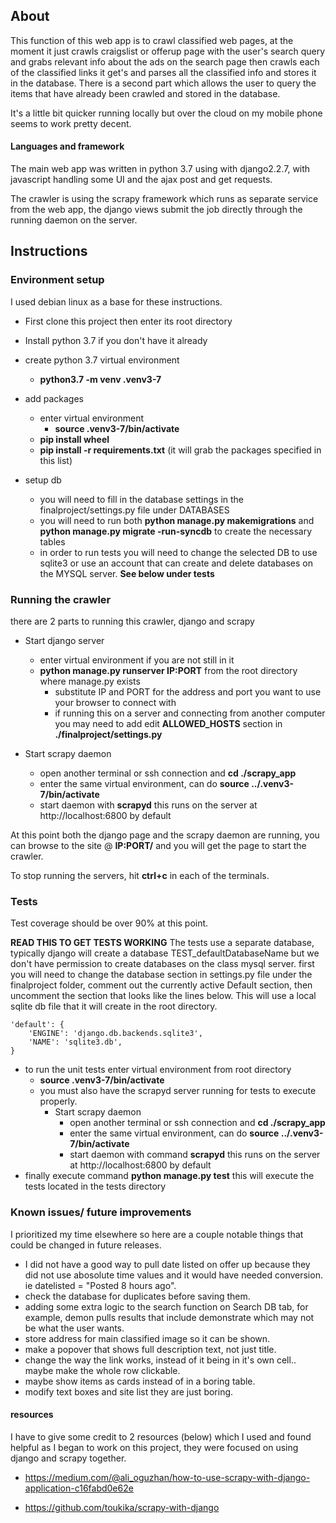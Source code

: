 ## About

This function of this web app is to crawl classified web pages, at the moment it just crawls craigslist or offerup page with the user's search query and grabs relevant info about the ads on the search page then crawls each of the classified links it get's and parses all the classified info and stores it in the database. There is a second part which allows the user to query the items that have already been crawled and stored in the database.

It's a little bit quicker running locally but over the cloud on my mobile phone seems to work pretty decent.

#### Languages and framework
The main web app was written in python 3.7 using with django2.2.7, with javascript handling some UI and the ajax post and get requests.

The crawler is using the scrapy framework which runs as separate service from the web app, the django views submit the job directly through the running daemon on the server.

## Instructions
### Environment setup
I used debian linux as a base for these instructions.

- First clone this project then enter its root directory
- Install python 3.7 if you don't have it already
- create python 3.7 virtual environment 
    - **python3.7 -m venv .venv3-7**

- add packages
    - enter virtual environment
        - **source .venv3-7/bin/activate**
    - **pip install wheel**
    - **pip install -r requirements.txt** (it will grab the packages specified in this list)
- setup db
    - you will need to fill in the database settings in the finalproject/settings.py file under DATABASES
    - you will need to run both **python manage.py makemigrations** and  **python manage.py migrate -run-syncdb** to create the necessary tables
    - in order to run tests you will need to change the selected DB to use sqlite3 or use an account that can create and delete databases on the MYSQL server. **See below under tests**

### Running the crawler

there are 2 parts to running this crawler, django and scrapy

- Start django server
    - enter virtual environment if you are not still in it
    - **python manage.py runserver IP:PORT** from the root directory where manage.py exists
        - substitute IP and PORT for the address and port you want to use your browser to connect with
        - if running this on a server and connecting from another computer you may need to add edit **ALLOWED_HOSTS** section in **./finalproject/settings.py**
        
 
- Start scrapy daemon
    - open another terminal or ssh connection and **cd ./scrapy_app**
    - enter the same virtual environment, can do **source ../.venv3-7/bin/activate**
    - start daemon with **scrapyd** this runs on the server at http://localhost:6800 by default

At this point both the django page and the scrapy daemon are running, you can browse to the site @ **IP:PORT/** and you will get the page to start the crawler. 

To stop running the servers, hit **ctrl+c** in each of the terminals.

### Tests

Test coverage should be over 90% at this point.

**READ THIS TO GET TESTS WORKING** The tests use a separate database, typically django will create a database TEST_defaultDatabaseName but we don't have permission to create databases on the class mysql server.
first you will need to change the database section in settings.py file under the finalproject folder, comment out the currently active Default section, then uncomment the section that looks like the lines below. This will use a local sqlite db file that it will create in the root directory.

    'default': {
        'ENGINE': 'django.db.backends.sqlite3', 
        'NAME': 'sqlite3.db', 
    }

- to run the unit tests enter virtual environment from root directory
    - **source .venv3-7/bin/activate**
    - you must also have the scrapyd server running for tests to execute properly.
        - Start scrapy daemon
            - open another terminal or ssh connection and **cd ./scrapy_app**
            - enter the same virtual environment, can do **source ../.venv3-7/bin/activate**
            - start daemon with command **scrapyd** this runs on the server at http://localhost:6800 by default
- finally execute command **python manage.py test**  this will execute the tests located in the tests directory

### Known issues/ future improvements
I prioritized my time elsewhere so here are a couple notable things that could be changed in future releases.

- I did not have a good way to pull date listed on offer up because they did not use abosolute time values and it would have needed conversion. ie datelisted = "Posted 8 hours ago".
- check the database for duplicates before saving them.
- adding some extra logic to the search function on Search DB tab, for example, demon pulls results that include demonstrate which may not be what the user wants.
- store address for main classified image so it can be shown.
- make a popover that shows full description text, not just title.
- change the way the link works, instead of it being in it's own cell.. maybe make the whole row clickable.
- maybe show items as cards instead of in a boring table.
- modify text boxes and site list they are just boring. 

#### resources

I have to give some credit to 2 resources (below) which I used and found helpful as I began to work on this project, they were focused on using django and scrapy together.

- https://medium.com/@ali_oguzhan/how-to-use-scrapy-with-django-application-c16fabd0e62e

- https://github.com/toukika/scrapy-with-django
